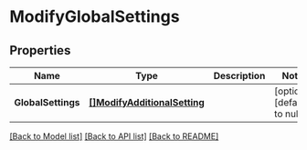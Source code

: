 # ModifyGlobalSettings

## Properties
Name | Type | Description | Notes
------------ | ------------- | ------------- | -------------
**GlobalSettings** | [**[]ModifyAdditionalSetting**](ModifyAdditionalSetting.md) |  | [optional] [default to null]

[[Back to Model list]](../README.md#documentation-for-models) [[Back to API list]](../README.md#documentation-for-api-endpoints) [[Back to README]](../README.md)


